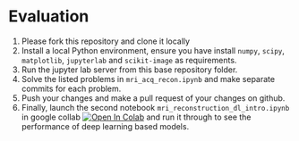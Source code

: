 # Evaluation

1. Please fork this repository and clone it locally
2. Install a local Python environment, ensure you have install `numpy`, `scipy`, `matplotlib`, `jupyterlab` and `scikit-image` as requirements.
3. Run the jupyter lab server from this base repository folder.
4. Solve the listed problems in `mri_acq_recon.ipynb` and make separate commits for each problem.
5. Push your changes and make a pull request of your changes on github.
6. Finally, launch the second notebook `mri_reconstruction_dl_intro.ipynb` in google collab [![Open In Colab](https://colab.research.google.com/assets/colab-badge.svg)](https://colab.research.google.com/github/chaithyagr/evaluate/blob/main/mri_reconstruction_dl_intro.ipynb) and run it through to see the performance of deep learning based models.
